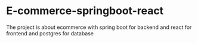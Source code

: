# E-commerce-springboot-react
The project is about ecommerce with spring boot for backend and  react for frontend and postgres for database
